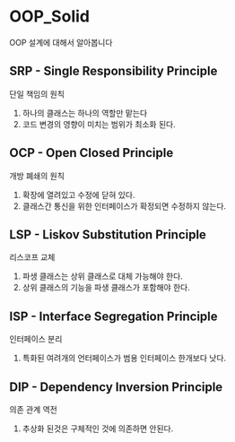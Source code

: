 # OOP_Solid
OOP  설계에 대해서 알아봅니다

## SRP - Single Responsibility Principle
단일 책임의 원칙
1. 하나의 클래스는 하나의 역할만 맡는다
2. 코드 변경의  영향이 미치는 범위가 최소화 된다.


## OCP - Open Closed Principle
개방 폐쇄의 원칙
1. 확장에 열려있고 수정에 닫혀 있다.
2. 클래스간 통신을 위한 인터페이스가 확정되면 수정하지 않는다.

## LSP - Liskov Substitution Principle
리스코프 교체
1. 파생 클래스는 상위 클래스로 대체 가능해야 한다.
2. 상위 클래스의 기능을 파생 클래스가 포함해야 한다. 


## ISP - Interface Segregation Principle
인터페이스 분리
1. 특화된 여려개의 언터페이스가 범용 인터페이스 한개보다 낫다.

## DIP - Dependency Inversion Principle
의존 관계 역전
1. 추상화 된것은 구체적인 것에 의존하면 안된다.